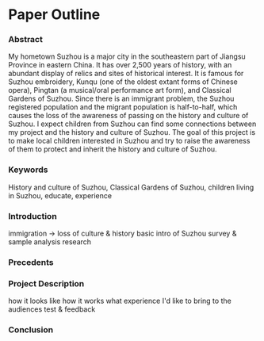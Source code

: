 # Paper Outline

### Abstract
My hometown Suzhou is a major city in the southeastern part of Jiangsu Province in eastern China. It has over 2,500 years of history, with an abundant display of relics and sites of historical interest. It is famous for Suzhou embroidery, Kunqu (one of the oldest extant forms of Chinese opera), Pingtan (a musical/oral performance art form), and Classical Gardens of Suzhou. Since there is an immigrant problem, the Suzhou registered population and the migrant population is half-to-half, which causes the loss of the awareness of passing on the history and culture of Suzhou. I expect children from Suzhou can find some connections between my project and the history and culture of Suzhou. The goal of this project is to make local children interested in Suzhou and try to raise the awareness of them to protect and inherit the history and culture of Suzhou.

### Keywords
History and culture of Suzhou, Classical Gardens of Suzhou, children living in Suzhou, educate, experience

### Introduction
immigration → loss of culture & history
basic intro of Suzhou
survey & sample analysis
research

### Precedents

### Project Description
how it looks like
how it works
what experience I'd like to bring to the audiences
test & feedback

### Conclusion
